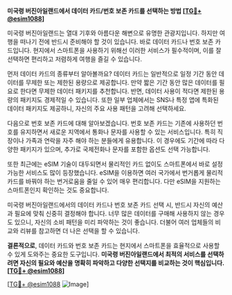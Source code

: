 **미국령 버진아일랜드에서 데이터 카드/번호 보존 카드를 선택하는 방법 [[TG💪+ @esim1088](https://t.me/s/esim1088)]**

미국령 버진아일랜드는 열대 기후와 아름다운 해변으로 유명한 관광지입니다. 하지만 여행을 떠나기 전에 반드시 준비해야 할 것이 있습니다. 바로 데이터 카드나 번호 보존 카드입니다. 현지에서 스마트폰을 사용하기 위해선 이러한 서비스가 필수적이며, 이를 잘 선택하면 편리하고 저렴하게 여행을 즐길 수 있습니다.

먼저 데이터 카드의 종류부터 알아볼까요? 데이터 카드는 일반적으로 일정 기간 동안 데이터를 무제한 또는 제한된 용량으로 제공합니다. 만약 짧은 기간 동안 많은 데이터를 필요로 한다면 무제한 데이터 패키지를 추천합니다. 반면, 데이터 사용이 적다면 제한된 용량의 패키지도 경제적일 수 있습니다. 또한 일부 업체에서는 SNS나 특정 앱에 특화된 데이터 패키지도 제공하니, 자신의 주요 사용 패턴을 고려해 선택하세요.

다음으로 번호 보존 카드에 대해 알아보겠습니다. 번호 보존 카드는 기존에 사용하던 번호를 유지하면서 새로운 지역에서 통화나 문자를 사용할 수 있는 서비스입니다. 특히 직장이나 가족과 연락을 자주 해야 하는 분들에게 유용합니다. 이 경우에도 기간에 따라 다양한 패키지가 있으며, 추가로 국제전화나 문자를 포함한 옵션도 선택 가능합니다.

또한 최근에는 eSIM 기술이 대두되면서 물리적인 카드 없이도 스마트폰에서 바로 설정 가능한 서비스도 많이 등장했습니다. eSIM을 이용하면 여러 국가에서 번거롭게 물리적 카드를 바꿔야 하는 번거로움을 줄일 수 있어 매우 편리합니다. 다만 eSIM을 지원하는 스마트폰인지 확인하는 것도 중요합니다.

미국령 버진아일랜드에서의 데이터 카드나 번호 보존 카드 선택 시, 반드시 자신의 예산과 필요에 맞춰 신중히 결정해야 합니다. 너무 많은 데이터를 구매해 사용하지 않는 경우도 있으니, 자신의 소비 패턴을 미리 파악하는 것이 좋습니다. 더불어 여러 업체들의 비교와 리뷰를 참고하면 더 나은 선택을 할 수 있습니다.

**결론적으로**, 데이터 카드와 번호 보존 카드는 현지에서 스마트폰을 효율적으로 사용할 수 있게 도와주는 중요한 도구입니다. **미국령 버진아일랜드에서 최적의 서비스를 선택하려면 자신의 필요와 예산을 명확히 파악하고 다양한 선택지를 비교하는 것이 핵심입니다. [[TG💪+ @esim1088](https://t.me/s/esim1088)]**

[[TG💪+ @esim1088](https://t.me/s/esim1088) ![Image](https://i.postimg.cc/Y0z9fWf4/image.png)]
